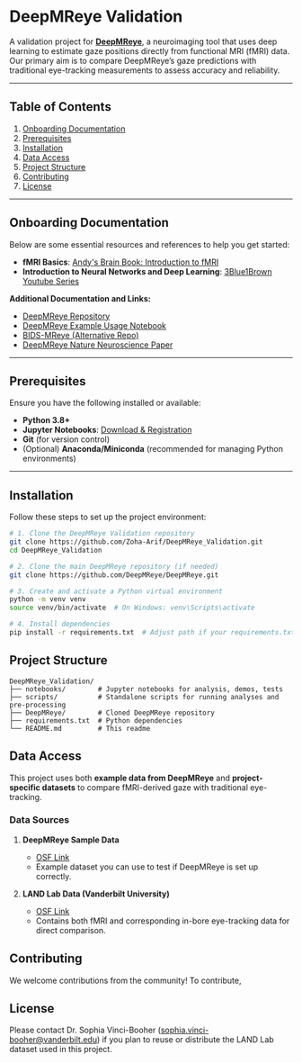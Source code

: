 # DeepMReye Validation

A validation project for **[DeepMReye](https://github.com/DeepMReye/DeepMReye)**, a neuroimaging tool that uses deep learning to estimate gaze positions directly from functional MRI (fMRI) data. Our primary aim is to compare DeepMReye’s gaze predictions with traditional eye-tracking measurements to assess accuracy and reliability.

---

## Table of Contents
1. [Onboarding Documentation](#onboarding-documentation)  
2. [Prerequisites](#prerequisites)  
3. [Installation](#installation)  
4. [Data Access](#data-access)  
5. [Project Structure](#project-structure)  
6. [Contributing](#contributing)  
7. [License](#license)  

---

## Onboarding Documentation

Below are some essential resources and references to help you get started:

- **fMRI Basics**: [Andy's Brain Book: Introduction to fMRI](https://andysbrainbook.readthedocs.io/en/latest/fMRI_Short_Course/fMRI_Intro.html)  
- **Introduction to Neural Networks and Deep Learning**: [3Blue1Brown Youtube Series](https://www.youtube.com/watch?v=aircAruvnKk&list=PLZHQObOWTQDNU6R1_67000Dx_ZCJB-3pi) 

**Additional Documentation and Links:**
- [DeepMReye Repository](https://github.com/DeepMReye/DeepMReye)  
- [DeepMReye Example Usage Notebook](https://github.com/DeepMReye/DeepMReye/blob/main/notebooks/deepmreye_example_usage.ipynb)  
- [BIDS-MReye (Alternative Repo)](https://github.com/cpp-lln-lab/bidsMReye)  
- [DeepMReye Nature Neuroscience Paper](https://www.nature.com/articles/s41593-021-00947-w)  

---

## Prerequisites

Ensure you have the following installed or available:

- **Python 3.8+**  
- **Jupyter Notebooks**: [Download & Registration](https://jupyter.org/install)  
- **Git** (for version control)  
- (Optional) **Anaconda/Miniconda** (recommended for managing Python environments)

---

## Installation

Follow these steps to set up the project environment:

```bash
# 1. Clone the DeepMReye Validation repository
git clone https://github.com/Zoha-Arif/DeepMReye_Validation.git
cd DeepMReye_Validation

# 2. Clone the main DeepMReye repository (if needed)
git clone https://github.com/DeepMReye/DeepMReye.git

# 3. Create and activate a Python virtual environment
python -m venv venv
source venv/bin/activate  # On Windows: venv\Scripts\activate

# 4. Install dependencies
pip install -r requirements.txt  # Adjust path if your requirements.txt is located elsewhere
```
## Project Structure 
```
DeepMReye_Validation/
├── notebooks/        # Jupyter notebooks for analysis, demos, tests
├── scripts/          # Standalone scripts for running analyses and pre-processing
├── DeepMReye/        # Cloned DeepMReye repository
├── requirements.txt  # Python dependencies
└── README.md         # This readme
```
## Data Access

This project uses both **example data from DeepMReye** and **project-specific datasets** to compare fMRI-derived gaze with traditional eye-tracking.

### Data Sources

1. **DeepMReye Sample Data**  
   - [OSF Link](https://osf.io/mrhk9/)  
   - Example dataset you can use to test if DeepMReye is set up correctly.

2. **LAND Lab Data (Vanderbilt University)**  
   - [OSF Link](https://osf.io/suak8/)  
   - Contains both fMRI and corresponding in-bore eye-tracking data for direct comparison.

## Contributing

We welcome contributions from the community! To contribute, 

## License
Please contact Dr. Sophia Vinci-Booher (sophia.vinci-booher@vanderbilt.edu) if you plan to reuse or distribute the LAND Lab dataset used in this project.


